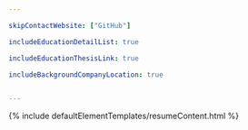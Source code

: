 ```yaml
---

skipContactWebsite: ["GitHub"]

includeEducationDetailList: true

includeEducationThesisLink: true

includeBackgroundCompanyLocation: true


---
```



{% include defaultElementTemplates/resumeContent.html %}
